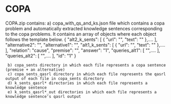 # COPA

COPA.zip contains:
     a) copa_with_qs_and_ks.json file which contains a copa problem and automatically extracted knowledge sentences corresponding to the copa problems. It contains an array of objects where each object follows the template below.
  {
    "alt2_k_sents": [
      {
        "url": "",
        "text": ""
      },....
    ],
    "alternative2": "",
    "alternative1": "",
    "alt1_k_sents": [
      {
        "url": "",
        "text": ""
      },....
    ],
    "relation": "cause",
    "premise": "",
    "answer": "1",
    "queries_alt1": [
      "",....
    ],
    "queries_alt2": [
      "",....
    ],
    "id": "1"
  }

     b) copa_sents directory in which each file represents a copa sentence (premise + an alternative)
     c) copa_sents_qasrl directory in which each file represents the qasrl output of each file in copa_sents directory
     d) k_sents_qasrl* directories in which each file represents a knowledge sentence
     e) k_sents_qasrl*_out directories in which each file represents a knowledge sentence's qasrl output

